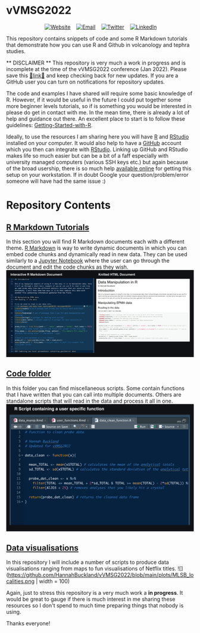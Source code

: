 # vVMSG2022

<div align="center">

&nbsp;&nbsp;&nbsp;
<a href="https://hannahmbuckland.wordpress.com/"><img border="0" alt="Website" src="https://assets.dryicons.com/uploads/icon/svg/4926/home.svg" width="40" height="40"></a>&nbsp;&nbsp;&nbsp;
<a href="mailto:h.m.buckland@swansea.ac.uk"><img border="0" alt="Email" src="https://assets.dryicons.com/uploads/icon/svg/8007/c804652c-fae4-43d7-b539-187d6a408254.svg" width="40" height="40"></a>&nbsp;&nbsp;&nbsp;
<a href="https://twitter.com/HannahMBuckland"><img border="0" alt="Twitter" src="https://assets.dryicons.com/uploads/icon/svg/8385/c23f7ffc-ca8d-4246-8978-ce9f6d5bcc99.svg" width="40" height="40"></a>&nbsp;&nbsp;&nbsp;
<a href="https://www.linkedin.com/in/hmbuckland1992/"><img border="0" alt="LinkedIn" src="https://assets.dryicons.com/uploads/icon/svg/8337/a347cd89-1662-4421-be90-58e5e8004eae.svg" width="40" height="40"></a>&nbsp;&nbsp;&nbsp;

</div>

This repository contains snippets of code and some R Markdown tutorials that demonstrate how you can use R and Github in volcanology and tephra studies.

** DISCLAIMER ** This repository is very much a work in progress and is incomplete at the time of the vVMSG2022 conference (Jan 2022). Please save this [🔗link🔗](https://github.com/HannahBuckland/vVMSG2022) and keep checking back for new updates. If you are a GitHub user you can turn on notifications for repository updates.

The code and examples I have shared will require some basic knowledge of R.
However, if it would be useful in the future I could put together some more beginner levels tutorials, so if is something you would be interested in please do get in contact with me.
In the mean time, there is already a lot of help and guidance out there. 
An excellent place to start is to follow these guidelines: [Getting-Started-with-R](https://support.rstudio.com/hc/en-us/articles/201141096-Getting-Started-with-R).

Ideally, to use the resources I am sharing here you will have [R](https://www.r-project.org/) and [RStudio](https://www.rstudio.com/products/rstudio/download/) installed on your computer.
It would also help to have a [GitHub](https://docs.github.com/en/get-started) account which you then can integrate with [RStudio](https://happygitwithr.com/rstudio-git-github.html). Linking up GitHub and RStudio makes life so much easier but can be a bit of a faff especially with university managed computers (various SSH keys etc.) but again because of the broad usership, there is so much help [available online](https://rfortherestofus.com/2021/02/how-to-use-git-github-with-r/) for getting this setup on your workstation. If in doubt Google your question/problem/error someone will have had the same issue :)


# Repository Contents

## [R Markdown Tutorials](https://github.com/HannahBuckland/vVMSG2022/tree/main/docs)
In this section you will find R Markdown documents each with a different theme. [R Markdown](https://rmarkdown.rstudio.com/lesson-1.html) is way to write dynamic documents in which you can embed code chunks and dynamically read in new data. They can be used similarly to a [Jupyter Notebook](https://realpython.com/jupyter-notebook-introduction/) where the user can go through the document and edit the code chunks as they wish.
![](https://github.com/HannahBuckland/vVMSG2022/blob/main/images/markdown.png)

## [Code folder](https://github.com/HannahBuckland/vVMSG2022/tree/main/code)
In this folder you can find miscellaneous scripts. Some contain functions that I have written that you can call into multiple documents. Others are standalone scripts that will read in the data and process it all in one.
![](https://github.com/HannahBuckland/vVMSG2022/blob/main/images/script.png)

## [Data visualisations](https://github.com/HannahBuckland/vVMSG2022/blob/main/plots)
In this repository I will include a number of scripts to produce data visualisations ranging from maps to fun visualisations of Netflix titles.
![](https://github.com/HannahBuckland/vVMSG2022/blob/main/plots/MLSB_localities.png | width = 100)


Again, just to stress this repository is a very much work a **in progress**. It would be great to gauge if there is much interest in me sharing these resources so I don't spend to much time preparing things that nobody is using. 

Thanks everyone!
